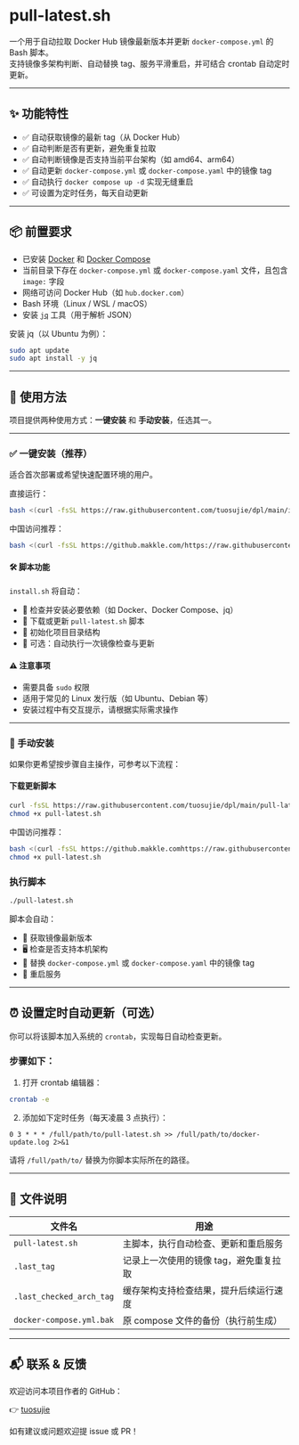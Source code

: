 
# pull-latest.sh

一个用于自动拉取 Docker Hub 镜像最新版本并更新 `docker-compose.yml` 的 Bash 脚本。  
支持镜像多架构判断、自动替换 tag、服务平滑重启，并可结合 crontab 自动定时更新。

---

## ✨ 功能特性

- ✅ 自动获取镜像的最新 tag（从 Docker Hub）
- ✅ 自动判断是否有更新，避免重复拉取
- ✅ 自动判断镜像是否支持当前平台架构（如 amd64、arm64）
- ✅ 自动更新 `docker-compose.yml` 或 `docker-compose.yaml` 中的镜像 tag
- ✅ 自动执行 `docker compose up -d` 实现无缝重启
- ✅ 可设置为定时任务，每天自动更新

---

## 📦 前置要求

- 已安装 [Docker](https://docs.docker.com/get-docker/) 和 [Docker Compose](https://docs.docker.com/compose/install/)
- 当前目录下存在 `docker-compose.yml` 或 `docker-compose.yaml` 文件，且包含 `image:` 字段
- 网络可访问 Docker Hub（如 `hub.docker.com`）
- Bash 环境（Linux / WSL / macOS）
- 安装 [`jq`](https://stedolan.github.io/jq/) 工具（用于解析 JSON）

安装 jq（以 Ubuntu 为例）：

```bash
sudo apt update
sudo apt install -y jq
```

---

## 🚀 使用方法

项目提供两种使用方式：**一键安装** 和 **手动安装**，任选其一。

---

### ✅ 一键安装（推荐）

适合首次部署或希望快速配置环境的用户。

直接运行：

```bash
bash <(curl -fsSL https://raw.githubusercontent.com/tuosujie/dpl/main/install.sh)
```
中国访问推荐：
```bash
bash <(curl -fsSL https://github.makkle.com/https://raw.githubusercontent.com/tuosujie/dpl/main/install.sh)
```

#### 🛠️ 脚本功能

`install.sh` 将自动：

- 🔧 检查并安装必要依赖（如 Docker、Docker Compose、jq）
- 🔄 下载或更新 `pull-latest.sh` 脚本
- 📂 初始化项目目录结构
- 🚀 可选：自动执行一次镜像检查与更新

#### ⚠️ 注意事项

- 需要具备 `sudo` 权限
- 适用于常见的 Linux 发行版（如 Ubuntu、Debian 等）
- 安装过程中有交互提示，请根据实际需求操作

---

### 🔧 手动安装

如果你更希望按步骤自主操作，可参考以下流程：

####  下载更新脚本

```bash
curl -fsSL https://raw.githubusercontent.com/tuosujie/dpl/main/pull-latest.sh -o pull-latest.sh
chmod +x pull-latest.sh
```
中国访问推荐：
```bash
bash <(curl -fsSL https://github.makkle.comhttps://raw.githubusercontent.com/tuosujie/dpl/main/pull-latest.sh -o pull-latest.sh
chmod +x pull-latest.sh
```

###  执行脚本

```bash
./pull-latest.sh
```

脚本会自动：

- 🚀 获取镜像最新版本
- 🖥️ 检查是否支持本机架构
- 📝 替换 `docker-compose.yml` 或 `docker-compose.yaml` 中的镜像 tag
- 🔄 重启服务

---

## ⏰ 设置定时自动更新（可选）

你可以将该脚本加入系统的 `crontab`，实现每日自动检查更新。

### 步骤如下：

1. 打开 crontab 编辑器：

```bash
crontab -e
```

2. 添加如下定时任务（每天凌晨 3 点执行）：

```
0 3 * * * /full/path/to/pull-latest.sh >> /full/path/to/docker-update.log 2>&1
```

请将 `/full/path/to/` 替换为你脚本实际所在的路径。

---

## 📁 文件说明

| 文件名                     | 用途                                       |
|----------------------------|--------------------------------------------|
| `pull-latest.sh`           | 主脚本，执行自动检查、更新和重启服务       |
| `.last_tag`                | 记录上一次使用的镜像 tag，避免重复拉取     |
| `.last_checked_arch_tag`  | 缓存架构支持检查结果，提升后续运行速度     |
| `docker-compose.yml.bak`  | 原 compose 文件的备份（执行前生成）        |

---

## 📬 联系 & 反馈

欢迎访问本项目作者的 GitHub：

👉 [tuosujie](https://github.com/tuosujie)

如有建议或问题欢迎提 issue 或 PR！

